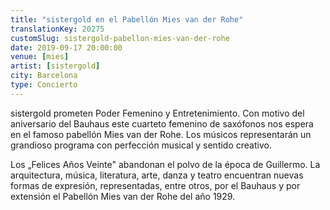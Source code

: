 ```yaml
---
title: "sistergold en el Pabellón Mies van der Rohe"
translationKey: 20275
customSlug: sistergold-pabellon-mies-van-der-rohe
date: 2019-09-17 20:00:00
venue: [mies]
artist: [sistergold]
city: Barcelona
type: Concierto
---
```


sistergold prometen Poder Femenino y Entretenimiento. Con motivo del aniversario del Bauhaus este cuarteto femenino de saxófonos nos espera en el famoso pabellón Mies van der Rohe. Los músicos representarán un grandioso programa con perfección musical y sentido creativo.

Los „Felices Años Veinte" abandonan el polvo de la época de Guillermo. La arquitectura, música, literatura, arte, danza y teatro encuentran nuevas formas de expresión, representadas, entre otros, por el Bauhaus y por extensión el Pabellón Mies van der Rohe del año 1929.
